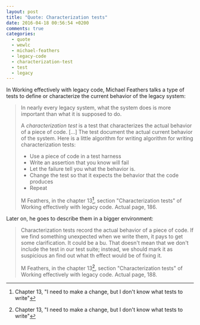 ```yaml
---
layout: post
title: "Quote: Characterization tests"
date: 2016-04-18 00:56:54 +0200
comments: true
categories:
  - quote
  - wewlc
  - michael-feathers
  - legacy-code
  - characterization-test
  - test
  - legacy
---
```


In Working effectively with legacy code, Michael Feathers talks a type of tests to define or characterize the current behavior of the legacy system:

> In nearly every legacy system, what the system does is more important than what it is supposed to do.
>
> A *characterization test* is a test that characterizes the actual behavior of a piece of code. [...] The test document the actual current behavior of the system. Here is a little algorithm for writing algorithm for writing characterization tests:
>
>  * Use a piece of code in a test harness
>  * Write an assertion that you know will fail
>  * Let the failure tell you what the behavior is.
>  * Change the test so that it expects the behavior that the code produces
>  * Repeat
>
> M Feathers, in the chapter 13[^1], section "Characterization tests" of Working effectively with legacy code. Actual page, 186.

Later on, he goes to describe them in a bigger environment:

> Characterization tests record the actual behavior of a piece of code. If we find something unexpected when we write them, it pays to get some clarification. It could be a bu. That doesn't mean that we don't include the test in our test suite; instead, we should mark it as suspicious an find out what th effect would be of fixing it.
>
> M Feathers, in the chapter 13[^2], section "Characterization tests" of Working effectively with legacy code. Actual page, 188.

[^1]: Chapter 13, "I need to make a change, but I don't know what tests to write"
[^2]: Chapter 13, "I need to make a change, but I don't know what tests to write"

